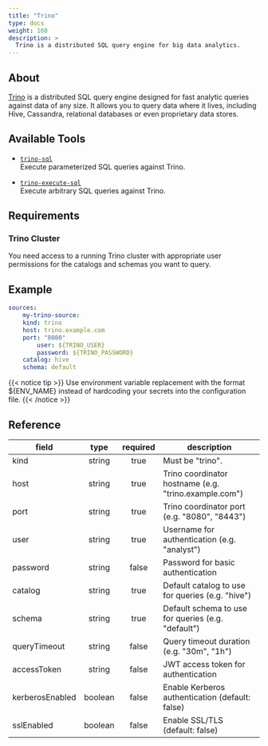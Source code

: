 ```yaml
---
title: "Trino"
type: docs
weight: 160
description: >
  Trino is a distributed SQL query engine for big data analytics.
---
```


## About

[Trino][trino-docs] is a distributed SQL query engine designed for fast analytic queries against data of any size. It allows you to query data where it lives, including Hive, Cassandra, relational databases or even proprietary data stores.

[trino-docs]: https://trino.io/docs/

## Available Tools

- [`trino-sql`](../tools/trino/trino-sql.md)  
  Execute parameterized SQL queries against Trino.

- [`trino-execute-sql`](../tools/trino/trino-execute-sql.md)  
  Execute arbitrary SQL queries against Trino.

## Requirements

### Trino Cluster

You need access to a running Trino cluster with appropriate user permissions for the catalogs and schemas you want to query.

## Example

```yaml
sources:
    my-trino-source:
    kind: trino
    host: trino.example.com
    port: "8080"
        user: ${TRINO_USER}
        password: ${TRINO_PASSWORD}
    catalog: hive
    schema: default
```

{{< notice tip >}}
Use environment variable replacement with the format ${ENV_NAME}
instead of hardcoding your secrets into the configuration file.
{{< /notice >}}

## Reference

|  **field**  |      **type**      | **required** | **description**                                                        |
|-------------|:------------------:|:------------:|------------------------------------------------------------------------|
| kind        |       string       |     true     | Must be "trino".                                                       |
| host        |       string       |     true     | Trino coordinator hostname (e.g. "trino.example.com")                 |
| port        |       string       |     true     | Trino coordinator port (e.g. "8080", "8443")                          |
| user        |       string       |     true     | Username for authentication (e.g. "analyst")                          |
| password    |       string       |     false    | Password for basic authentication                                      |
| catalog     |       string       |     true     | Default catalog to use for queries (e.g. "hive")                      |
| schema      |       string       |     true     | Default schema to use for queries (e.g. "default")                    |
| queryTimeout|       string       |     false    | Query timeout duration (e.g. "30m", "1h")                             |
| accessToken |       string       |     false    | JWT access token for authentication                                    |
| kerberosEnabled | boolean        |     false    | Enable Kerberos authentication (default: false)                       |
| sslEnabled  |       boolean      |     false    | Enable SSL/TLS (default: false)                                       |
